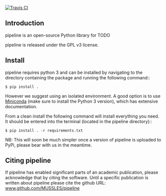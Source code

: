[![Travis CI](https://travis-ci.org/MUSSLES/pipeline.svg?branch=master)](https://travis-ci.org/MUSSLES/pipeline)

## Introduction

pipeline is an open-source Python library for TODO

pipeline is released under the GPL v3 license.

## Install

pipeline requires python 3 and can be installed by navigating to the directory containing the package and running the following command::

```shell
$ pip install .
```

However we suggest using an isolated environment. A good option is to use [Miniconda](https://conda.io/miniconda.html) (make sure to install the Python 3 version), which has extensive documentation.

From a clean install the following command will install everything you need. It should be entered into the terminal (located in the pipeline directory)::

```shell
$ pip install . -r requirements.txt
```

NB: This will soon be much simpler once a version of pipeline is uploaded to PyPi, please bear with us in the meantime.

## Citing pipeline

If pipeline has enabled significant parts of an academic publication, please acknowledge that by citing the software. Until a specific publication is written about pipeline please cite the github URL: www.github.com/MUSSLES/pipeline
